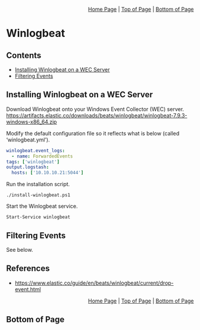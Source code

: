 <p align="right">
  <a href="/README.md">Home Page</a> |
  <a href="/00-prerequisites/security-onion/winlogbeat.md#contents">Top of Page</a> |
  <a href="/00-prerequisites/security-onion/winlogbeat.md#bottom-of-page">Bottom of Page</a>
</p>

# Winlogbeat
## Contents
* [Installing Winlogbeat on a WEC Server](#installing-winlogbeat-on-a-wec-server)
* [Filtering Events](#filtering-events)

## Installing Winlogbeat on a WEC Server
Download Winlogbeat onto your Windows Event Collector (WEC) server.  
https://artifacts.elastic.co/downloads/beats/winlogbeat/winlogbeat-7.9.3-windows-x86_64.zip 

Modify the default configuration file so it reflects what is below (called ‘winlogbeat.yml’).
```yaml
winlogbeat.event_logs:
  - name: ForwardedEvents
tags: ['winlogbeat']
output.logstash:
  hosts: ['10.10.10.21:5044']
```

Run the installation script.
```pwsh
./install-winlogbeat.ps1
```

Start the Winlogbeat service.
```pwsh
Start-Service winlogbeat
```

## Filtering Events
See below.

## References
* https://www.elastic.co/guide/en/beats/winlogbeat/current/drop-event.html 

<p align="right">
  <a href="/README.md">Home Page</a> |
  <a href="/00-prerequisites/security-onion/winlogbeat.md#contents">Top of Page</a> |
  <a href="/00-prerequisites/security-onion/winlogbeat.md#bottom-of-page">Bottom of Page</a>
</p>

## Bottom of Page

